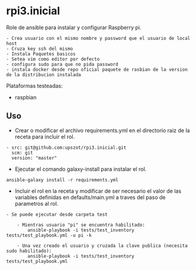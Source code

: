 # rpi3.inicial

Role de ansible para instalar y configurar Raspberry pi.

	- Crea usuario con el mismo nombre y password que el usuario de local host
	- Cruza key ssh del mismo
	- Instala Paquetes basicos
	- Setea vim como editor por defecto
	- configura sudo para que no pida password
	- instala docker desde repo oficial paquete de rasbian de la version de la distribucion instalada

Plataformas testeadas:
- raspbian

## Uso

- Crear o modificar el archivo requirements.yml en el directorio raiz de la receta para incluir el rol.

```
- src: git@github.com:upszot/rpi3.inicial.git
  scm: git
  version: "master"
```

- Ejecutar el comando galaxy-install para instalar el rol.

```
ansible-galaxy install -r requirements.yml
```

- Incluir el rol en la receta y modificar de ser necesario el valor de las variables definidas en defaults/main.yml a traves del paso de parametros al rol.

```
- Se puede ejecutar desde carpeta test 

	- Mientras usuario "pi" se encuentra habilitado:
		ansible-playbook -i tests/test_inventory tests/test_playbook.yml -u pi -k

	- Una vez creado el usuario y cruzada la clave publica (necesita sudo habilitado):
		ansible-playbook -i tests/test_inventory tests/test_playbook.yml 


```

